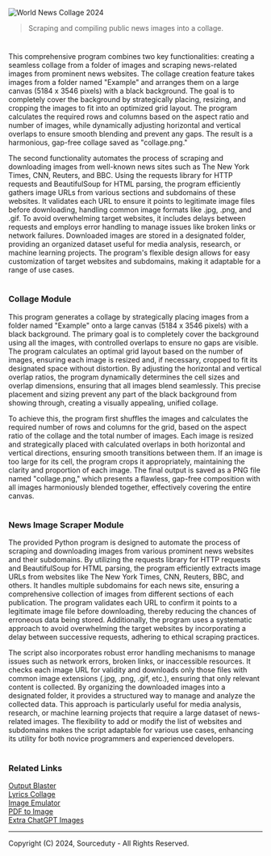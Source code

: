 ![World News Collage 2024](https://github.com/user-attachments/assets/ec9b1002-b2a6-418f-901c-4ab61e092cfd)

> Scraping and compiling public news images into a collage.

#

This comprehensive program combines two key functionalities: creating a seamless collage from a folder of images and scraping news-related images from prominent news websites. The collage creation feature takes images from a folder named "Example" and arranges them on a large canvas (5184 x 3546 pixels) with a black background. The goal is to completely cover the background by strategically placing, resizing, and cropping the images to fit into an optimized grid layout. The program calculates the required rows and columns based on the aspect ratio and number of images, while dynamically adjusting horizontal and vertical overlaps to ensure smooth blending and prevent any gaps. The result is a harmonious, gap-free collage saved as "collage.png."

The second functionality automates the process of scraping and downloading images from well-known news sites such as The New York Times, CNN, Reuters, and BBC. Using the requests library for HTTP requests and BeautifulSoup for HTML parsing, the program efficiently gathers image URLs from various sections and subdomains of these websites. It validates each URL to ensure it points to legitimate image files before downloading, handling common image formats like .jpg, .png, and .gif. To avoid overwhelming target websites, it includes delays between requests and employs error handling to manage issues like broken links or network failures. Downloaded images are stored in a designated folder, providing an organized dataset useful for media analysis, research, or machine learning projects. The program's flexible design allows for easy customization of target websites and subdomains, making it adaptable for a range of use cases.

#
### Collage Module

This program generates a collage by strategically placing images from a folder named "Example" onto a large canvas (5184 x 3546 pixels) with a black background. The primary goal is to completely cover the background using all the images, with controlled overlaps to ensure no gaps are visible. The program calculates an optimal grid layout based on the number of images, ensuring each image is resized and, if necessary, cropped to fit its designated space without distortion. By adjusting the horizontal and vertical overlap ratios, the program dynamically determines the cell sizes and overlap dimensions, ensuring that all images blend seamlessly. This precise placement and sizing prevent any part of the black background from showing through, creating a visually appealing, unified collage.

To achieve this, the program first shuffles the images and calculates the required number of rows and columns for the grid, based on the aspect ratio of the collage and the total number of images. Each image is resized and strategically placed with calculated overlaps in both horizontal and vertical directions, ensuring smooth transitions between them. If an image is too large for its cell, the program crops it appropriately, maintaining the clarity and proportion of each image. The final output is saved as a PNG file named "collage.png," which presents a flawless, gap-free composition with all images harmoniously blended together, effectively covering the entire canvas.

#
### News Image Scraper Module

The provided Python program is designed to automate the process of scraping and downloading images from various prominent news websites and their subdomains. By utilizing the requests library for HTTP requests and BeautifulSoup for HTML parsing, the program efficiently extracts image URLs from websites like The New York Times, CNN, Reuters, BBC, and others. It handles multiple subdomains for each news site, ensuring a comprehensive collection of images from different sections of each publication. The program validates each URL to confirm it points to a legitimate image file before downloading, thereby reducing the chances of erroneous data being stored. Additionally, the program uses a systematic approach to avoid overwhelming the target websites by incorporating a delay between successive requests, adhering to ethical scraping practices.

The script also incorporates robust error handling mechanisms to manage issues such as network errors, broken links, or inaccessible resources. It checks each image URL for validity and downloads only those files with common image extensions (.jpg, .png, .gif, etc.), ensuring that only relevant content is collected. By organizing the downloaded images into a designated folder, it provides a structured way to manage and analyze the collected data. This approach is particularly useful for media analysis, research, or machine learning projects that require a large dataset of news-related images. The flexibility to add or modify the list of websites and subdomains makes the script adaptable for various use cases, enhancing its utility for both novice programmers and experienced developers.

#
### Related Links

[Output Blaster](https://github.com/sourceduty/Output_Blaster)
<br>
[Lyrics Collage](https://github.com/sourceduty/Lyrics_Collage)
<br>
[Image Emulator](https://github.com/sourceduty/Image_Emulator)
<br>
[PDF to Image](https://github.com/sourceduty/PDF_to_Image)
<br>
[Extra ChatGPT Images](https://github.com/sourceduty/Extra_ChatGPT_Images)

***
Copyright (C) 2024, Sourceduty - All Rights Reserved.
